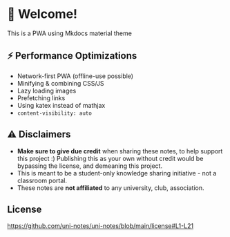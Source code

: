 # 👋 Welcome!

This is a PWA using Mkdocs material theme

## ⚡️ Performance Optimizations

- Network-first PWA (offline-use possible)
- Minifying & combining CSS/JS
- Lazy loading images
- Prefetching links
- Using katex instead of mathjax
- `content-visibility: auto`

## ⚠️ Disclaimers

- **Make sure to give due credit** when sharing these notes, to help support this project :) Publishing this as your own without credit would be bypassing the license, and demeaning this project. 
- This is meant to be a student-only knowledge sharing initiative - not a classroom portal.
- These notes are **not affiliated** to any university, club, association.

## License

https://github.com/uni-notes/uni-notes/blob/main/license#L1-L21
